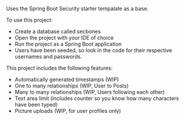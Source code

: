 Uses the Spring Boot Security starter tempalate as a base.

To use this project:

- Create a database called secbones
- Open the project with your IDE of choice
- Run the project as a Spring Boot application
- Users have been seeded, so look in the code for their respective usernames and passwords.

This project includes the following features: 
- Automatically generated timestamps (WIP) 
- One to many relationships (WIP, User to Posts) 
- Many to many relationships (WIP, Users following each other) 
- Text area limit (includes counter so you know how many characters have been typed) 
- Picture uploads (WIP, for user profiles only) 
